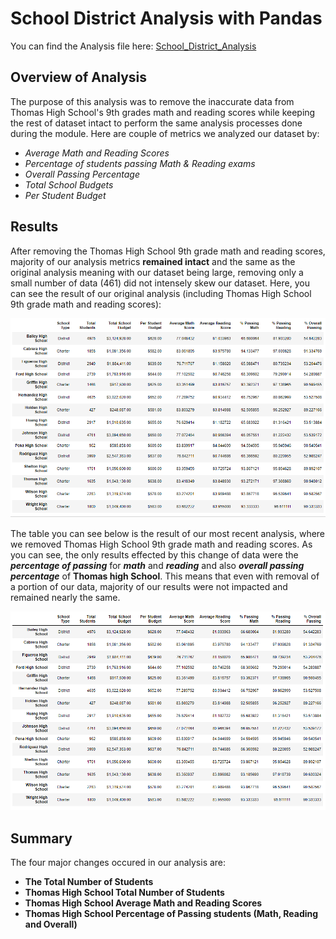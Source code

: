 # School District Analysis with Pandas
You can find the Analysis file here: [School_District_Analysis](https://github.com/NedaAJ/School_District_Analysis/blob/main/PyCitySchools_Challenge.ipynby)

## Overview of Analysis
The purpose of this analysis was to remove the inaccurate data from Thomas High School's 9th grades math and reading scores while keeping the rest of dataset intact to perform the same analysis processes done during the module. Here are couple of metrics we analyzed our dataset by:
- *Average Math and Reading Scores*
- *Percentage of students passing Math & Reading exams*
- *Overall Passing Percentage*
- *Total School Budgets*
- *Per Student Budget*

## Results
After removing the Thomas High School 9th grade math and reading scores, majority of our analysis metrics **remained intact** and the same as the original analysis meaning with our dataset being large, removing only a small number of data (461) did not intensely skew our dataset. Here, you can see the result of our original analysis (including Thomas High School 9th grade math and reading scores):

![Original_per_school_summary](Resources/Original_per_school_summary.PNG)

The table you can see below is the result of our most recent analysis, where we removed Thomas High School 9th grade math and reading scores. As you can see, the only results effected by this change of data were the ***percentage of passing*** for ***math*** and ***reading*** and also ***overall passing percentage*** of **Thomas high School**. This means that even with removal of a portion of our data, majority of our results were not impacted and remained nearly the same.

![New_per_school_summary](Resources/New_per_school_summary.PNG)

## Summary
The four major changes occured in our analysis are:
- **The Total Number of Students**
- **Thomas High School Total Number of Students**
- **Thomas High School Average Math and Reading Scores**
- **Thomas High School Percentage of Passing students (Math, Reading and Overall)**


